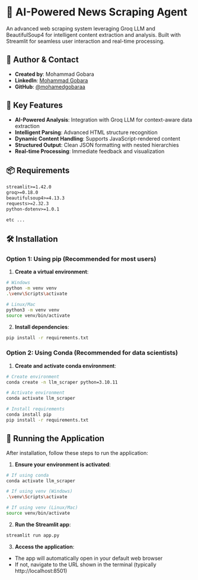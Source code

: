 # 🤖 AI-Powered News Scraping Agent

An advanced web scraping system leveraging Groq LLM and BeautifulSoup4 for intelligent content extraction and analysis. Built with Streamlit for seamless user interaction and real-time processing.

## 👥 Author & Contact
- **Created by**: Mohammad Gobara
- **LinkedIn**: [Mohammad Gobara](https://www.linkedin.com/in/mohamed-gobara/)
- **GitHub**: [@mohamedgobaraa](https://github.com/mohamedgobaraa)

## 🌟 Key Features

- **AI-Powered Analysis**: Integration with Groq LLM for context-aware data extraction
- **Intelligent Parsing**: Advanced HTML structure recognition
- **Dynamic Content Handling**: Supports JavaScript-rendered content
- **Structured Output**: Clean JSON formatting with nested hierarchies
- **Real-time Processing**: Immediate feedback and visualization

## 📦 Requirements

```txt
streamlit>=1.42.0
groq>=0.18.0
beautifulsoup4>=4.13.3
requests>=2.32.3
python-dotenv>=1.0.1

etc ...
```

## 🛠️ Installation

### Option 1: Using pip (Recommended for most users)

1. **Create a virtual environment**:
```bash
# Windows
python -m venv venv
.\venv\Scripts\activate

# Linux/Mac
python3 -m venv venv
source venv/bin/activate
```

2. **Install dependencies**:
```bash
pip install -r requirements.txt
```

### Option 2: Using Conda (Recommended for data scientists)

1. **Create and activate conda environment**:
```bash
# Create environment
conda create -n llm_scraper python=3.10.11

# Activate environment
conda activate llm_scraper

# Install requirements
conda install pip
pip install -r requirements.txt
```

## 🚀 Running the Application

After installation, follow these steps to run the application:

1. **Ensure your environment is activated**:
```bash
# If using conda
conda activate llm_scraper

# If using venv (Windows)
.\venv\Scripts\activate

# If using venv (Linux/Mac)
source venv/bin/activate
```

2. **Run the Streamlit app**:
```bash
streamlit run app.py
```

3. **Access the application**:
- The app will automatically open in your default web browser
- If not, navigate to the URL shown in the terminal (typically http://localhost:8501)


